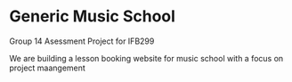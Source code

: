 # Generic Music School
Group 14 Asessment Project for IFB299

We are building a lesson booking website for music school with a focus on project maangement
